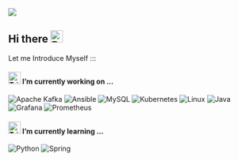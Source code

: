 

<img src="https://capsule-render.vercel.app/api?type=cylinder&color=gradient&customColorList=1&height=120&section=header&text=WelCome&desc=to%20Young%20Eun%20Hub&fontSize=40&descSize=20&descAlignY=75&animation=fadeIn" />

## Hi there  <img src="https://raw.githubusercontent.com/Tarikul-Islam-Anik/Animated-Fluent-Emojis/master/Emojis/Activities/Party%20Popper.png" alt="Party Popper" width="25" height="25" />

Let me Introduce Myself :::


 #### <img src="https://raw.githubusercontent.com/Tarikul-Islam-Anik/Animated-Fluent-Emojis/master/Emojis/Symbols/Triangular%20Flag.png" alt="Triangular Flag" width="25" height="25" /> I’m currently working on ...

  ![Apache Kafka](https://img.shields.io/badge/Apache%20Kafka-000?style=for-the-badge&logo=apachekafka)
  ![Ansible](https://img.shields.io/badge/ansible-%231A1918.svg?style=for-the-badge&logo=ansible&logoColor=white)
  ![MySQL](https://img.shields.io/badge/mysql-%2300f.svg?style=for-the-badge&logo=mysql&logoColor=white)
  ![Kubernetes](https://img.shields.io/badge/kubernetes-%23326ce5.svg?style=for-the-badge&logo=kubernetes&logoColor=white)
  ![Linux](https://img.shields.io/badge/Linux-FCC624?style=for-the-badge&logo=linux&logoColor=black) 
  ![Java](https://img.shields.io/badge/java-%23ED8B00.svg?style=for-the-badge&logo=openjdk&logoColor=white)
  ![Grafana](https://img.shields.io/badge/grafana-%23F46800.svg?style=for-the-badge&logo=grafana&logoColor=white)
  ![Prometheus](https://img.shields.io/badge/Prometheus-E6522C?style=for-the-badge&logo=Prometheus&logoColor=white)


 #### <img src="https://raw.githubusercontent.com/Tarikul-Islam-Anik/Animated-Fluent-Emojis/master/Emojis/Symbols/Triangular%20Flag.png" alt="Triangular Flag" width="25" height="25" /> I’m currently learning ...
 ![Python](https://img.shields.io/badge/python-3670A0?style=for-the-badge&logo=python&logoColor=ffdd54)
 ![Spring](https://img.shields.io/badge/spring-%236DB33F.svg?style=for-the-badge&logo=spring&logoColor=white)
 

